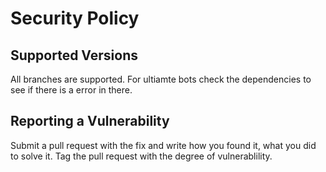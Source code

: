 # Security Policy

## Supported Versions

All branches are supported. 
For ultiamte bots check the dependencies to see if there is a error in there.

## Reporting a Vulnerability

Submit a pull request with the fix and write how you found it, what you did to solve it.
Tag the pull request with the degree of vulnerablility.
